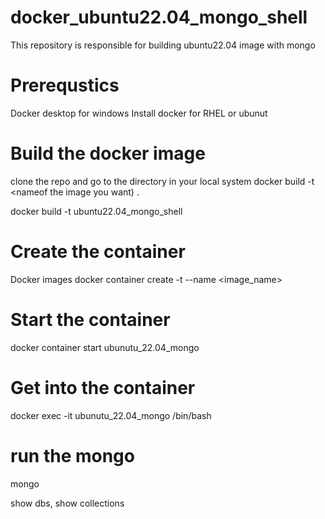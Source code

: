 # docker_ubuntu22.04_mongo_shell
This repository is responsible for building ubuntu22.04 image with mongo

# Prerequstics

Docker desktop for windows
Install docker for RHEL or ubunut

# Build the docker image
clone the repo and go to the directory in your local system
docker build -t <nameof the image you want) .

docker build -t ubuntu22.04_mongo_shell

# Create the container
Docker images
docker container create -t --name <container name> <image_name>

# Start the container
docker container start ubunutu_22.04_mongo

# Get into the container

docker exec -it ubunutu_22.04_mongo /bin/bash

# run the mongo

mongo

show dbs, show collections

